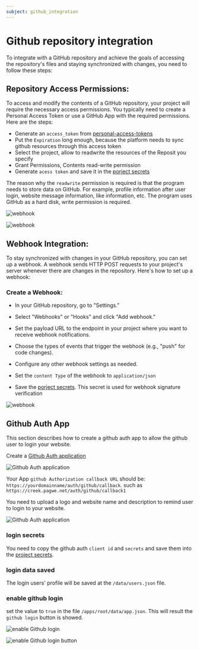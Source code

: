 ```yaml
---
subject: github_integration
---
```


# Github repository integration

To integrate with a GitHub repository and achieve the goals of accessing the repository's files and staying synchronized with changes, you need to follow these steps:

## Repository Access Permissions:

To access and modify the contents of a GitHub repository, your project will require the necessary access permissions. You typically need to create a Personal Access Token or use a GitHub App with the required permissions. Here are the steps:


- Generate an `access_token` from [personal-access-tokens](https://github.com/settings/personal-access-tokens/new)
- Put the `Expiration` long enough, because the platform needs to sync github resources through this access token
- Select the project, allow to readwrite the resources of the Reposit you specify
- Grant Permissions, Contents read-write permission
- Generate `acess token` and save it in the [porject secrets](/cookbook/project_secrets.md)

The reason why the `readwrite` permission is required is that the program needs to store data on GitHub. For example, profile information after user login, website message information, like information, etc. The program uses GitHub as a hard disk, write permission is required.

![webhook](/cookbook/public/images/access_token_repository.jpg)

![webhook](/cookbook/public/images/access_token_content_readwrite.jpg)

## Webhook Integration:

To stay synchronized with changes in your GitHub repository, you can set up a webhook. A webhook sends HTTP POST requests to your project's server whenever there are changes in the repository. Here's how to set up a webhook:

### Create a Webhook:
- In your GitHub repository, go to "Settings."
- Select "Webhooks" or "Hooks" and click "Add webhook."
- Set the payload URL to the endpoint in your project where you want to receive webhook notifications.
- Choose the types of events that trigger the webhook (e.g., "push" for code changes).
- Configure any other webhook settings as needed.

- Set the `content Type` of the webhook to `application/json`
- Save the [porject secrets](/cookbook/project_secrets.md). This secret is used for webhook signature verification

![webhook](/cookbook/public/images/webhook.jpg)



## Github Auth App
This section describes how to create a github auth app to allow the github user to login your website.

Create a [Github Auth application](https://github.com/settings/applications/new)

![Github Auth application](/cookbook/public/images/github-auth-new.jpg)

Your App `github Authorization callback URL` should be: `https://yourdomainname/auth/github/callback`.  such as `https://creek.pagwe.net/auth/github/callback1`

You need to upload a logo and website name and description to remind user to login to your website.

![Github Auth application](/cookbook/public/images/github-auth-settings.jpg)

### login secrets
You need to copy the github auth `client id` and `secrets`  and save them into the [project secrets](/cookbook/project_secrets.md).

### login data saved
The login users' profile will be saved at the `/data/users.json` file.

### enable github login
set the value to `true` in the file `/apps/root/data/app.json`. This will result the `github login` button is showed.

![enable Github login](/cookbook/public/images/login_enabled.jpg)

![enable Github login button](/cookbook/public/images/login-screen.jpg)